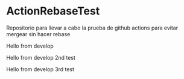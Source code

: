 # ActionRebaseTest

Repositorio para llevar a cabo la prueba de github actions para evitar mergear sin hacer rebase

Hello from develop

Hello from develop 2nd test

Hello from develop 3rd test

